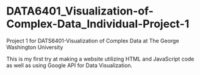 # DATA6401_Visualization-of-Complex-Data_Individual-Project-1
Project 1 for DATS6401-Visualization of Complex Data at The George Washington University

This is my first try at making a website utilizing HTML and JavaScript code as well as using Google API for Data Visualization. 
